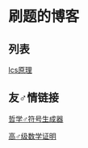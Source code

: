 # 刷题的博客

## 列表

[lcs原理](./lcs.md)

## 友♂情链接
[哲学♂符号生成器](https://crsjimo.github.io/zhexue-token-generator)

[高♂级数学证明](https://github.com/CrSjimo/awesome-math-proof)